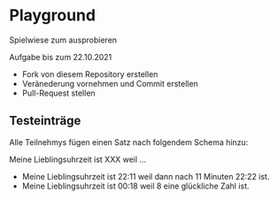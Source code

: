 # Playground
Spielwiese zum ausprobieren

Aufgabe bis zum 22.10.2021
* Fork von diesem Repository erstellen
* Veränederung vornehmen und Commit erstellen
* Pull-Request stellen


## Testeinträge

Alle Teilnehmys fügen einen Satz nach folgendem Schema hinzu:

Meine Lieblingsuhrzeit ist XXX weil ...

* Meine Lieblingsuhrzeit ist 22:11 weil dann nach 11 Minuten 22:22 ist.
* Meine Lieblingsuhrzeit ist 00:18 weil 8 eine glückliche Zahl ist.
